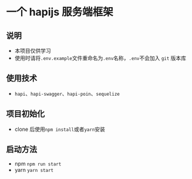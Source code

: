 # 一个 hapijs 服务端框架

## 说明

-   本项目仅供学习
-   使用时请将`.env.example`文件重命名为`.env`名称，`.env`不会加入 `git` 版本库

## 使用技术

-   `hapi`、`hapi-swagger`、`hapi-poin`、`sequelize`

## 项目初始化

-   clone 后使用`npm install`或者`yarn`安装

## 启动方法

-   npm `npm run start`
-   yarn `yarn start`
